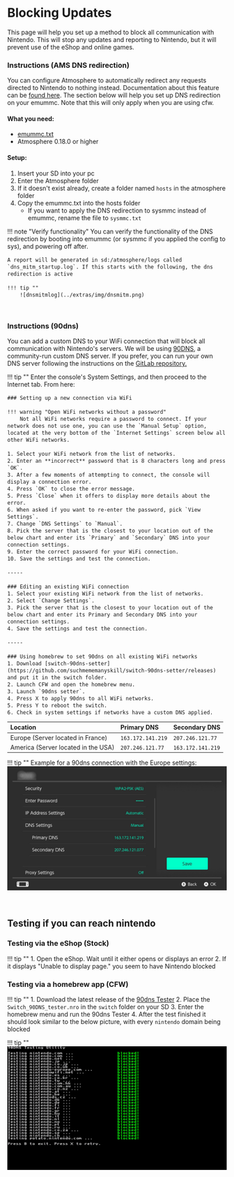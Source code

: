 # Blocking Updates

This page will help you set up a method to block all communication with Nintendo. This will stop any updates and reporting to Nintendo, but it will prevent use of the eShop and online games.

### Instructions (AMS DNS redirection)
You can configure Atmosphere to automatically redirect any requests directed to Nintendo to nothing instead. Documentation about this feature can be [found here](https://github.com/Atmosphere-NX/Atmosphere/blob/master/docs/features/dns_mitm.md). The section below will help you set up DNS redirection on your emummc. Note that this will only apply when you are using cfw.

#### What you need: 

- <a href="../../files/emummc.txt" download>emummc.txt</a>
- Atmosphere 0.18.0 or higher

#### Setup:

1. Insert your SD into your pc
2. Enter the Atmosphere folder
3. If it doesn't exist already, create a folder named `hosts` in the atmosphere folder
4. Copy the emummc.txt into the hosts folder
    - If you want to apply the DNS redirection to sysmmc instead of emummc, rename the file to `sysmmc.txt`

!!! note "Verify functionality"
    You can verify the functionality of the DNS redirection by booting into emummc (or sysmmc if you applied the config to sys), and powering off after. 
    
    A report will be generated in sd:/atmosphere/logs called `dns_mitm_startup.log`. If this starts with the following, the dns redirection is active

    !!! tip ""
        ![dnsmitmlog](../extras/img/dnsmitm.png)

&nbsp;

### Instructions (90dns)
You can add a custom DNS to your WiFi connection that will block all communication with Nintendo's servers. We will be using [90DNS](https://gitlab.com/a/90dns), a community-run custom DNS server. If you prefer, you can run your own DNS server following the instructions on the [GitLab repository.](https://gitlab.com/a/90dns/blob/master/SELFHOST.md)

!!! tip ""
    Enter the console's System Settings, and then proceed to the Internet tab. From here:
    

    ### Setting up a new connection via WiFi
    
    !!! warning "Open WiFi networks without a password"
        Not all WiFi networks require a password to connect. If your network does not use one, you can use the `Manual Setup` option, located at the very bottom of the `Internet Settings` screen below all other WiFi networks.
        
    1. Select your WiFi network from the list of networks.
    2. Enter an **incorrect** password that is 8 characters long and press `OK`.
    3. After a few moments of attempting to connect, the console will display a connection error.
    4. Press `OK` to close the error message.
    5. Press `Close` when it offers to display more details about the error.
    6. When asked if you want to re-enter the password, pick `View Settings`.
    7. Change `DNS Settings` to `Manual`.
    8. Pick the server that is the closest to your location out of the below chart and enter its `Primary` and `Secondary` DNS into your connection settings.
    9. Enter the correct password for your WiFi connection.
    10. Save the settings and test the connection.

    -----

    ### Editing an existing WiFi connection
    1. Select your existing WiFi network from the list of networks.
    2. Select `Change Settings`.
    3. Pick the server that is the closest to your location out of the below chart and enter its Primary and Secondary DNS into your connection settings.
    4. Save the settings and test the connection.

    -----

    ### Using homebrew to set 90dns on all existing WiFi networks
    1. Download [switch-90dns-setter](https://github.com/suchmememanyskill/switch-90dns-setter/releases) and put it in the switch folder.
    2. Launch CFW and open the homebrew menu.
    3. Launch `90dns setter`.
    4. Press X to apply 90dns to all WiFi networks.
    5. Press Y to reboot the switch.
    6. Check in system settings if networks have a custom DNS applied.

   
| Location                              | Primary DNS         | Secondary DNS       |
|:--------------------------------------|:--------------------|:--------------------|
| Europe (Server located in France)     | `163.172.141.219`   | `207.246.121.77`    |
| America (Server located in the USA)   | `207.246.121.77`    | `163.172.141.219`   |


!!! tip ""
    Example for a 90dns connection with the Europe settings:
    ![Visual for System Settings serial location](../extras/img/blocking_updates.png)


&nbsp;

## Testing if you can reach nintendo

### Testing via the eShop (Stock)

!!! tip ""
    1. Open the eShop. Wait until it either opens or displays an error
    2. If it displays "Unable to display page." you seem to have Nintendo blocked

### Testing via a homebrew app (CFW)

!!! tip ""
    1. Download the latest release of the [90dns Tester](https://github.com/meganukebmp/Switch_90DNS_tester/releases)
    2. Place the `Switch_90DNS_tester.nro` in the `switch` folder on your SD
    3. Enter the homebrew menu and run the 90dns Tester
    4. After the test finished it should look similar to the below picture, with every `nintendo` domain being blocked

!!! tip ""
    ![tester example](../extras/img/90dns_tester_switch.jpg)


